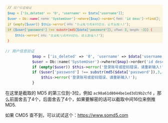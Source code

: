 <img src="img/PHP 登录函数.assets/image-20231231165429458.png" alt="image-20231231165429458" style="zoom:67%;" />

```php
// 用户信息验证
            $map = ['is_deleted' => '0', 'username' => $data['username']];
            $user = Db::name('SystemUser')->where($map)->order('id desc')->find();
            if (empty($user)) $this->error('登录账号或密码错误，请重新输入!');
            if ($user['password'] !== substr(md5($data['password']),3,-3)) {
                $this->error('登录账号或密码错误，请重新输入!');
            }
```

在这里是截取的 MD5 的第三位到-3位，例如 `ac98a61d8044be1ed3d19b2cfd` ，那么前面舍去了4个，后面舍去了4个，如果要解密的话可以截取中间16位来倒推MD5.

如果 CMD5 查不到，可以试试这个：https://www.somd5.com

